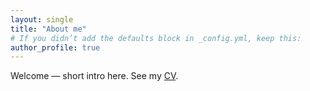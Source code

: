 ```yaml
---
layout: single
title: "About me"
# If you didn’t add the defaults block in _config.yml, keep this:
author_profile: true
---
```

Welcome — short intro here. See my [CV](/issemehdi/files/CV.pdf).

